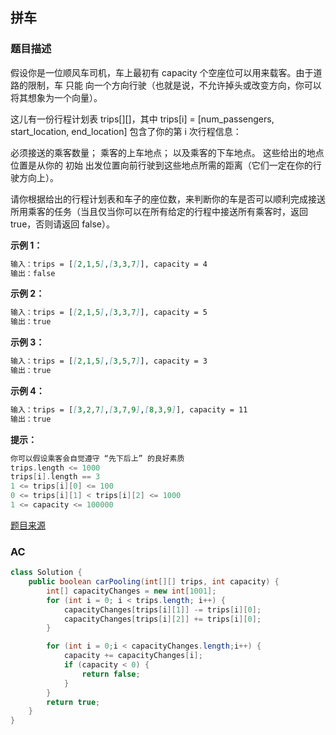 ## 拼车

### 题目描述

假设你是一位顺风车司机，车上最初有 capacity 个空座位可以用来载客。由于道路的限制，车 只能 向一个方向行驶（也就是说，不允许掉头或改变方向，你可以将其想象为一个向量）。

这儿有一份行程计划表 trips[][]，其中 trips[i] = [num_passengers, start_location, end_location] 包含了你的第 i 次行程信息：

必须接送的乘客数量；
乘客的上车地点；
以及乘客的下车地点。
这些给出的地点位置是从你的 初始 出发位置向前行驶到这些地点所需的距离（它们一定在你的行驶方向上）。

请你根据给出的行程计划表和车子的座位数，来判断你的车是否可以顺利完成接送所用乘客的任务（当且仅当你可以在所有给定的行程中接送所有乘客时，返回 true，否则请返回 false）。

**示例 1：**

```markdown
输入：trips = [[2,1,5],[3,3,7]], capacity = 4
输出：false
```

**示例 2：**

```markdown
输入：trips = [[2,1,5],[3,3,7]], capacity = 5
输出：true
```

**示例 3：**

```markdown
输入：trips = [[2,1,5],[3,5,7]], capacity = 3
输出：true
```

**示例 4：**

```markdown
输入：trips = [[3,2,7],[3,7,9],[8,3,9]], capacity = 11
输出：true
```

**提示：**

```c
你可以假设乘客会自觉遵守 “先下后上” 的良好素质
trips.length <= 1000
trips[i].length == 3
1 <= trips[i][0] <= 100
0 <= trips[i][1] < trips[i][2] <= 1000
1 <= capacity <= 100000
```

[题目来源](https://leetcode-cn.com/problems/car-pooling)

### AC

```java
class Solution {
    public boolean carPooling(int[][] trips, int capacity) {
        int[] capacityChanges = new int[1001];
        for (int i = 0; i < trips.length; i++) {
            capacityChanges[trips[i][1]] -= trips[i][0];
            capacityChanges[trips[i][2]] += trips[i][0];
        }

        for (int i = 0;i < capacityChanges.length;i++) {
            capacity += capacityChanges[i];
            if (capacity < 0) {
                return false;
            }
        }
        return true;
    }
}
```